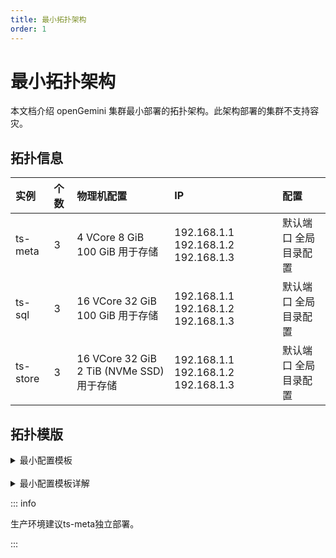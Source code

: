 ```yaml
---
title: 最小拓扑架构
order: 1
---
```


# 最小拓扑架构

本文档介绍 openGemini 集群最小部署的拓扑架构。此架构部署的集群不支持容灾。

## 拓扑信息

| 实例     | 个数 | 物理机配置                                | IP                                  | 配置                  |
| :------- | :--- | :---------------------------------------- | :---------------------------------- | :-------------------- |
| ts-meta  | 3    | 4 VCore 8 GiB 100 GiB 用于存储            | 192.168.1.1 192.168.1.2 192.168.1.3 | 默认端口 全局目录配置 |
| ts-sql   | 3    | 16 VCore 32 GiB 100 GiB 用于存储          | 192.168.1.1 192.168.1.2 192.168.1.3 | 默认端口 全局目录配置 |
| ts-store | 3    | 16 VCore 32 GiB 2 TiB (NVMe SSD) 用于存储 | 192.168.1.1 192.168.1.2 192.168.1.3 | 默认端口 全局目录配置 |


## 拓扑模版

<details> <summary>最小配置模板</summary>

```yaml
global:
  ssh_port: 22
  user: "gemini"
  deploy_dir: "/gemini-deploy"
  log_dir: "/gemini-deploy/logs"
  data_dir: "/gemini-data"
ts-meta:
  - host: 192.168.1.1
  - host: 192.168.1.2
  - host: 192.168.1.3
ts-sql:
  - host: 192.168.1.1
  - host: 192.168.1.2
  - host: 192.168.1.3
ts-store:
  - host: 192.168.1.1
  - host: 192.168.1.2
  - host: 192.168.1.3
```

</details>

<br/>

<details> <summary>最小配置模板详解</summary>

```yaml
# Global variables are applied to all deployments and used as the default value of
# the deployments if a specific deployment value is missing.
global:
  # SSH port of servers in the managed cluster.
  ssh_port: 22
  # user who started the openGemini process.
  user: "gemini"
  # Storage directory for cluster deployment files, startup scripts, and configuration files.
  deploy_dir: "/gemini-deploy"
  # openGemini Cluster log file storage directory.
  log_dir: "/gemini-deploy/logs"
  # openGemini Cluster data file storage directory.
	data_dir: "/gemini-data"
  # operating system, linux/darwin.
  os: "linux"
  # Supported values: "amd64", "arm64" (default: "amd64").
  arch: "amd64"

# Server configs are used to specify the configuration of ts-meta Servers.
ts-meta:
  # The ip address of the ts-meta Server.
  - host: 192.168.1.1
    # SSH port of the server. (same on same server)
    ssh_port: 22
    # [meta].http-bind-address in openGemini.conf.
    client_port: 8091
    # [meta].rpc-bind-address in openGemini.conf.
    peer_port: 8092
    # [meta].bind-address in openGemini.conf.
    raft_port: 8088
    # [gossip].meta-bind-port in openGemini.conf.
    gossip_port: 8010
    # [meta].dir in openGemini.conf.
    data_dir: "/gemini-data/meta"
    # openGemini Cluster log file storage directory. (same on same server)
    log_dir: "/gemini-deploy/log"
    # Storage directory for cluster deployment files, startup scripts, and configuration files. (same on same server)
    deploy_dir: "/gemini-deploy"
  - host: 192.168.1.2
    ssh_port: 22
    client_port: 8091
    peer_port: 8092
    raft_port: 8088
    gossip_port: 8010
    data_dir: "/gemini-data/meta"
    log_dir: "/gemini-deploy/log"
    deploy_dir: "/gemini-deploy"
  - host: 192.168.1.3
    ssh_port: 22
    client_port: 8091
    peer_port: 8092
    raft_port: 8088
    gossip_port: 8010
    data_dir: "/gemini-data/meta"
    log_dir: "/gemini-deploy/log"
    deploy_dir: "/gemini-deploy"

# Server configs are used to specify the configuration of ts-sql Servers.
ts-sql:
  # The ip address of the ts-sql Server.
  - host: 192.168.1.1
    # SSH port of the server. (same on same server)
    ssh_port: 22
    # [http].bind-address in openGemini.conf.
    port: 8086
    # [http].flight-address in openGemini.conf.
    flight_port: 8087
    # openGemini Cluster log file storage directory. (same on same server)
    log_dir: "/gemini-deploy/log"
    # Storage directory for cluster deployment files, startup scripts, and configuration files. (same on same server)
    deploy_dir: "/gemini-deploy"
  - host: 192.168.1.2
    ssh_port: 22
    port: 8086
    flight_port: 8087
    log_dir: "/gemini-deploy/log"
    deploy_dir: "/gemini-deploy"
  - host: 192.168.1.3
    ssh_port: 22
    port: 8086
    flight_port: 8087
    log_dir: "/gemini-deploy/log"
    deploy_dir: "/gemini-deploy"

# Server configs are used to specify the configuration of ts-store Servers.
ts-store:
  # The ip address of the ts-store Server.
  - host: 192.168.1.1
    # SSH port of the server. (same on same server)
    ssh_port: 22
    # [data].store-ingest-addr in openGemini.conf.
    ingest_port: 8400
    # [data].store-select-addr in openGemini.conf.
    select_port: 8401
    # [gossip].store-bind-port in openGemini.conf.
    gossip_port: 8011
    # [data].store-data-dir & [data].store-wal-dir in openGemini.conf.
    data_dir: "/gemini-data/data"
    # [data].store-meta-dir in openGemini.conf.
    meta_dir: "/gemini-data/data/meta"
    # openGemini Cluster log file storage directory. (same on same server)
    log_dir: "/gemini-deploy/log"
    # Storage directory for cluster deployment files, startup scripts, and configuration files. (same on same server)
    deploy_dir: "/gemini-deploy"
  - host: 192.168.1.2
    ssh_port: 22
    ingest_port: 8400
    select_port: 8401
    gossip_port: 8011
    data_dir: "/gemini-data/data"
    meta_dir: "/gemini-data/data/meta"
    log_dir: "/gemini-deploy/log"
    deploy_dir: "/gemini-deploy"
  - host: 192.168.1.3
    ssh_port: 22
    ingest_port: 8400
    select_port: 8401
    gossip_port: 8011
    data_dir: "/gemini-data/data"
    meta_dir: "/gemini-data/data/meta"
    log_dir: "/gemini-deploy/log"
    deploy_dir: "/gemini-deploy"
```

</details>

::: info

生产环境建议ts-meta独立部署。

:::